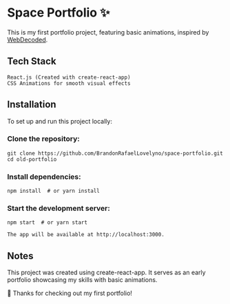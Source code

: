 # Space Portfolio ✨

This is my first portfolio project, featuring basic animations, inspired by [WebDecoded](https://youtu.be/hYv6BM2fWd8?si=zcutLRMWXows1ZnD).

## Tech Stack

    React.js (Created with create-react-app)
    CSS Animations for smooth visual effects

## Installation

To set up and run this project locally:

### Clone the repository:

    git clone https://github.com/BrandonRafaelLovelyno/space-portfolio.git  
    cd old-portfolio  

### Install dependencies:

    npm install  # or yarn install  

### Start the development server:

    npm start  # or yarn start  

    The app will be available at http://localhost:3000.

## Notes

This project was created using create-react-app.
It serves as an early portfolio showcasing my skills with basic animations.

🚀 Thanks for checking out my first portfolio!
